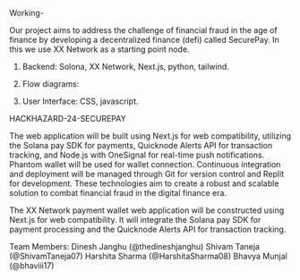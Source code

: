 Working-

Our project aims to address the challenge of financial fraud in the age of finance by developing a decentralized finance (defi) called SecurePay.
In this we use XX Network as a starting point node.
 1. Backend: Solona, XX Network, Next.js, python, tailwind.
 2. Flow diagrams: 


 3. User Interface: CSS, javascript.

HACKHAZARD-24-SECUREPAY

 The web application will be built using Next.js for web compatibility, utilizing the Solana pay SDK for payments, Quicknode Alerts API for transaction tracking, and Node.js with OneSignal for real-time push notifications. Phantom wallet will be used for wallet connection. Continuous integration and deployment will be managed through Git for version control and Replit for development. These technologies aim to create a robust and scalable solution to combat financial fraud in the digital finance era.

The XX Network payment wallet web application will be constructed using Next.js for web compatibility. It will integrate the Solana pay SDK for payment processing and the Quicknode Alerts API for transaction tracking.

Team Members: 
Dinesh Janghu (@thedineshjanghu)
Shivam Taneja (@ShivamTaneja07)
Harshita Sharma (@HarshitaSharma08)
Bhavya Munjal (@bhaviii17)

